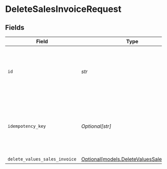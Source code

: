 # DeleteSalesInvoiceRequest


## Fields

| Field                                                                              | Type                                                                               | Required                                                                           | Description                                                                        | Example                                                                            |
| ---------------------------------------------------------------------------------- | ---------------------------------------------------------------------------------- | ---------------------------------------------------------------------------------- | ---------------------------------------------------------------------------------- | ---------------------------------------------------------------------------------- |
| `id`                                                                               | *str*                                                                              | :heavy_check_mark:                                                                 | Provide the ID of the item you want to perform this operation on.                  |                                                                                    |
| `idempotency_key`                                                                  | *Optional[str]*                                                                    | :heavy_minus_sign:                                                                 | A unique key to ensure idempotent requests. This key should be a UUID v4 string.   | 123e4567-e89b-12d3-a456-426                                                        |
| `delete_values_sales_invoice`                                                      | [Optional[models.DeleteValuesSalesInvoice]](../models/deletevaluessalesinvoice.md) | :heavy_minus_sign:                                                                 | N/A                                                                                |                                                                                    |